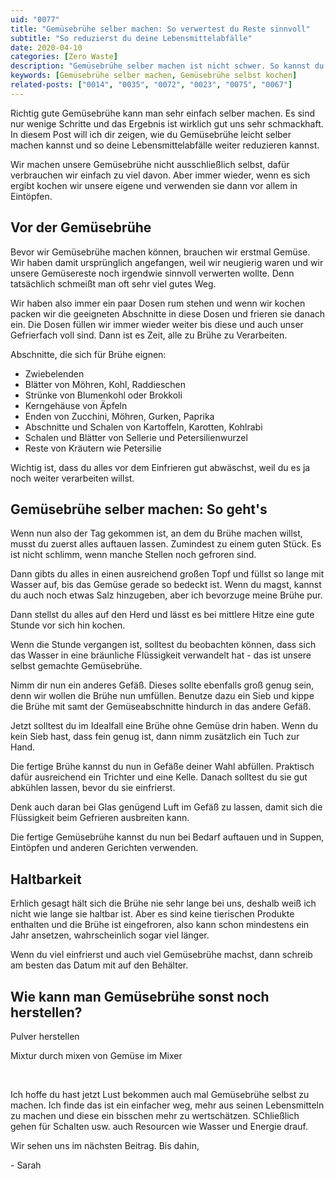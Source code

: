```yaml
---
uid: "0077"
title: "Gemüsebrühe selber machen: So verwertest du Reste sinnvoll"
subtitle: "So reduzierst du deine Lebensmittelabfälle"
date: 2020-04-10
categories: [Zero Waste]
description: "Gemüsebrühe selber machen ist nicht schwer. So kannst du aus Gemüseresten noch viel rausholen und deine Lebensmittelabfälle reduzieren."
keywords: [Gemüsebrühe selber machen, Gemüsebrühe selbst kochen]
related-posts: ["0014", "0035", "0072", "0023", "0075", "0067"]
---
```

Richtig gute Gemüsebrühe kann man sehr einfach selber machen. Es sind nur wenige Schritte und das Ergebnis ist wirklich gut uns sehr schmackhaft. In diesem Post will ich dir zeigen, wie du Gemüsebrühe leicht selber machen kannst und so deine Lebensmittelabfälle weiter reduzieren kannst.

Wir machen unsere Gemüsebrühe nicht ausschließlich selbst, dafür verbrauchen wir einfach zu viel davon. Aber immer wieder, wenn es sich ergibt kochen wir unsere eigene und verwenden sie dann vor allem in Eintöpfen.

## Vor der Gemüsebrühe
Bevor wir Gemüsebrühe machen können, brauchen wir erstmal Gemüse. Wir haben damit ursprünglich angefangen, weil wir neugierig waren und wir unsere Gemüsereste noch irgendwie sinnvoll verwerten wollte. Denn tatsächlich schmeißt man oft sehr viel gutes Weg.

Wir haben also immer ein paar Dosen rum stehen und wenn wir kochen packen wir die geeigneten Abschnitte in diese Dosen und frieren sie danach ein. Die Dosen füllen wir immer wieder weiter bis diese und auch unser Gefrierfach voll sind. Dann ist es Zeit, alle zu Brühe zu Verarbeiten.

Abschnitte, die sich für Brühe eignen:
* Zwiebelenden
* Blätter von Möhren, Kohl, Raddieschen
* Strünke von Blumenkohl oder Brokkoli
* Kerngehäuse von Äpfeln
* Enden von Zucchini, Möhren, Gurken, Paprika
* Abschnitte und Schalen von Kartoffeln, Karotten, Kohlrabi
* Schalen und Blätter von Sellerie und Petersilienwurzel
* Reste von Kräutern wie Petersilie

Wichtig ist, dass du alles vor dem Einfrieren gut abwäschst, weil du es ja noch weiter verarbeiten willst.

## Gemüsebrühe selber machen: So geht's
Wenn nun also der Tag gekommen ist, an dem du Brühe machen willst, musst du zuerst alles auftauen lassen. Zumindest zu einem guten Stück. Es ist nicht schlimm, wenn manche Stellen noch gefroren sind.

Dann gibts du alles in einen ausreichend großen Topf und füllst so lange mit Wasser auf, bis das Gemüse gerade so bedeckt ist. Wenn du magst, kannst du auch noch etwas Salz hinzugeben, aber ich bevorzuge meine Brühe pur.

Dann stellst du alles auf den Herd und lässt es bei mittlere Hitze eine gute Stunde vor sich hin kochen.

Wenn die Stunde vergangen ist, solltest du beobachten können, dass sich das Wasser in eine bräunliche Flüssigkeit verwandelt hat - das ist unsere selbst gemachte Gemüsebrühe.

Nimm dir nun ein anderes Gefäß. Dieses sollte ebenfalls groß genug sein, denn wir wollen die Brühe nun umfüllen. Benutze dazu ein Sieb und kippe die Brühe mit samt der Gemüseabschnitte hindurch in das andere Gefäß.

Jetzt solltest du im Idealfall eine Brühe ohne Gemüse drin haben. Wenn du kein Sieb hast, dass fein genug ist, dann nimm zusätzlich ein Tuch zur Hand.

Die fertige Brühe kannst du nun in Gefäße deiner Wahl abfüllen. Praktisch dafür ausreichend ein Trichter und eine Kelle. Danach solltest du sie gut abkühlen lassen, bevor du sie einfrierst.

Denk auch daran bei Glas genügend Luft im Gefäß zu lassen, damit sich die Flüssigkeit beim Gefrieren ausbreiten kann.

Die fertige Gemüsebrühe kannst du nun bei Bedarf auftauen und in Suppen, Eintöpfen und anderen Gerichten verwenden.

## Haltbarkeit
Erhlich gesagt hält sich die Brühe nie sehr lange bei uns, deshalb weiß ich nicht wie lange sie haltbar ist. Aber es sind keine tierischen Produkte enthalten und die Brühe ist eingefroren, also kann schon mindestens ein Jahr ansetzen, wahrscheinlich sogar viel länger.

Wenn du viel einfrierst und auch viel Gemüsebrühe machst, dann schreib am besten das Datum mit auf den Behälter.

## Wie kann man Gemüsebrühe sonst noch herstellen?

Pulver herstellen

Mixtur durch mixen von Gemüse im Mixer

&nbsp;

Ich hoffe du hast jetzt Lust bekommen auch mal Gemüsebrühe selbst zu machen. Ich finde das ist ein einfacher weg, mehr aus seinen Lebensmitteln zu machen und diese ein bisschen mehr zu wertschätzen. SChließlich gehen für Schalten usw. auch Resourcen wie
Wasser und Energie drauf.

Wir sehen uns im nächsten Beitrag. Bis dahin,

\- Sarah
